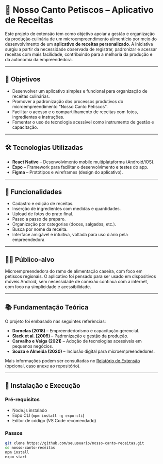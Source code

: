 # 📲 Nosso Canto Petiscos – Aplicativo de Receitas

Este projeto de extensão tem como objetivo apoiar a gestão e organização da produção culinária de um microempreendimento alimentício por meio do desenvolvimento de um **aplicativo de receitas personalizado**. A iniciativa surgiu a partir da necessidade observada de registrar, padronizar e acessar receitas com mais facilidade, contribuindo para a melhoria da produção e da autonomia da empreendedora.

---

## 🚀 Objetivos

- Desenvolver um aplicativo simples e funcional para organização de receitas culinárias.
- Promover a padronização dos processos produtivos do microempreendimento "Nosso Canto Petiscos".
- Facilitar o acesso e o compartilhamento de receitas com fotos, ingredientes e instruções.
- Fomentar o uso de tecnologia acessível como instrumento de gestão e capacitação.

---

## 🛠️ Tecnologias Utilizadas

- **React Native** – Desenvolvimento mobile multiplataforma (Android/iOS).
- **Expo** – Framework para facilitar o desenvolvimento e testes do app.
- **Figma** – Protótipos e wireframes (design do aplicativo).

---

## 📱 Funcionalidades

- Cadastro e edição de receitas.
- Inserção de ingredientes com medidas e quantidades.
- Upload de fotos do prato final.
- Passo a passo de preparo.
- Organização por categorias (doces, salgados, etc.).
- Busca por nome da receita.
- Interface amigável e intuitiva, voltada para uso diário pela empreendedora.

---

## 🧑‍🍳 Público-alvo

Microempreendedora do ramo de alimentação caseira, com foco em petiscos regionais. O aplicativo foi pensado para ser usado em dispositivos móveis Android, sem necessidade de conexão contínua com a internet, com foco na simplicidade e acessibilidade.

---

## 📚 Fundamentação Teórica

O projeto foi embasado nas seguintes referências:

- **Dornelas (2018)** – Empreendedorismo e capacitação gerencial.
- **Slack et al. (2009)** – Padronização e gestão da produção.
- **Carvalho e Veiga (2021)** – Adoção de tecnologias acessíveis em pequenos negócios.
- **Souza e Almeida (2020)** – Inclusão digital para microempreendedores.

Mais informações podem ser consultadas no [Relatório de Extensão](./relatorio.pdf) (opcional, caso anexe ao repositório).

---

## 🧪 Instalação e Execução

### Pré-requisitos

- Node.js instalado
- Expo CLI (`npm install -g expo-cli`)
- Editor de código (VS Code recomendado)

### Passos

```bash
git clone https://github.com/seuusuario/nosso-canto-receitas.git
cd nosso-canto-receitas
npm install
expo start
